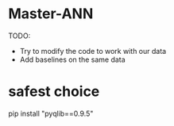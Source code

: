 # Master-ANN


TODO:
- Try to modify the code to work with our data
- Add baselines on the same data


# safest choice
pip install "pyqlib==0.9.5"


























